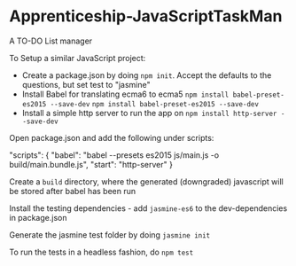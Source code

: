 # Apprenticeship-JavaScriptTaskMan
A TO-DO List manager


To Setup a similar JavaScript project:

- Create a package.json by doing `npm init`. Accept the defaults to the questions, but set test to "jasmine"
- Install Babel for translating ecma6 to ecma5
`npm install babel-preset-es2015 --save-dev`
`npm install babel-preset-es2015 --save-dev`
- Install a simple http server to run the app on
`npm install http-server --save-dev`

Open package.json and add the following under scripts:

"scripts": {
  "babel": "babel --presets es2015 js/main.js -o build/main.bundle.js",
    "start": "http-server"
}

Create a `build` directory, where the generated (downgraded) javascript will be stored after babel has been run


Install the testing dependencies - add `jasmine-es6` to the dev-dependencies in package.json

Generate the jasmine test folder by doing `jasmine init`

To run the tests in a headless fashion, do `npm test`
